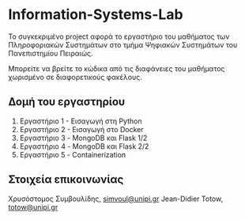 # Information-Systems-Lab

Το συγκεκριμένο project αφορά το εργαστήριο του μαθήματος των Πληροφοριακών Συστημάτων στο τμήμα Ψηφιακών Συστημάτων του Πανεπιστημίου Πειραιώς. 

Μπορείτε να βρείτε το κώδικα από τις διαφάνειες του μαθήματος χωρισμένο σε διαφορετικούς φακέλους. 

## Δομή του εργαστηρίου
1. Εργαστήριο 1 - Εισαγωγή στη Python 
2. Εργαστήριο 2 - Εισαγωγή στο Docker 
3. Εργαστήριο 3 - MongoDB και Flask 1/2
4. Εργαστήριο 4 - MongoDB και Flask 2/2
5. Εργαστήριο 5 - Containerization

## Στοιχεία επικοινωνίας
Χρυσόστομος Συμβουλίδης, simvoul@unipi.gr
Jean-Didier Totow, totow@unipi.gr 
